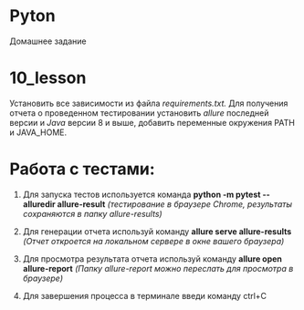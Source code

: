 # Pyton
Домашнее задание
# 10_lesson 
Установить все зависимости из файла _requirements.txt._
Для получения отчета о проведенном тестировании установить _allure_ последней версии и _Java_ версии 8 и выше, добавить переменные окружения PATH и JAVA_HOME.

# Работа с тестами:

1. Для запуска тестов используется команда **python -m pytest --alluredir allure-result**
*(тестирование в браузере Chrome, результаты сохраняются в папку allure-results)*

2. Для генерации отчета используй команду **allure serve allure-results**
*(Отчет откроется на локальном сервере в окне вашего браузера)*

3. Для просмотра результата отчета используй команду **allure open allure-report** 
*(Папку allure-report можно переслать для просмотра в браузере)*

4. Для завершения процесса в терминале введи команду ctrl+C
